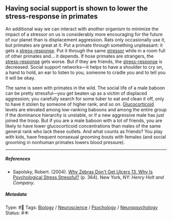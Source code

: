 ## Having social support is shown to lower the stress-response in primates

An additional way we can interact with another organism to minimize the impact of a stressor on us is considerably more encouraging for the future of our planet than is displacement aggression. Rats only occasionally use it, but primates are great at it. Put a primate through something unpleasant: it gets a [stress-response](Stress-response.md). Put it through the same [stressor](Stressor.md) while in a room full of other primates and… it depends. If hose primates are strangers, the [stress-response](Stress-response.md) gets worse. But if they are friends, the [stress-response](Stress-response.md) is decreased. Social support networks—it helps to have a shoulder to cry on, a hand to hold, an ear to listen to you, someone to cradle you and to tell you it will be okay.

The same is seen with primates in the wild. The social life of a male baboon can be pretty stressful—you get beaten up as a victim of displaced aggression; you carefully search for some tuber to eat and clean it off, only to have it stolen by someone of higher rank; and so on. [Glucocorticoid]() levels are elevated among low-ranking baboons and among the entire group if the dominance hierarchy is unstable, or if a new aggressive male has just joined the troop. But if you are a male baboon with a lot of friends, you are likely to have lower glucocorticoid concentrations than males of the same general rank who lack these outlets. And what counts as friends? You play with kids, have frequent nonsexual grooming bouts with females (and social grooming in nonhuman primates lowers blood pressure).

---

##### References

* Sapolsky, Robert. (2004). [Why Zebras Don't Get Ulcers 13. Why Is Psychological Stress Stressful?](Why%20Zebras%20Don't%20Get%20Ulcers%2013.%20Why%20Is%20Psychological%20Stress%20Stressful%3F.md) (p. 364). New York, NY: *Henry Holt and Company*.

##### Metadata

Type: #🔴 
Tags: [Biology]() / [Neuroscience](Neuroscience.md) / [Psychology](Psychology.md) / [Neuropsychology](Neuropsychology.md)
Status: #☀️ 
